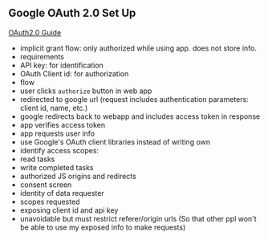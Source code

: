 ## Google OAuth 2.0 Set Up
[OAuth2.0 Guide](https://developers.google.com/identity/protocols/OAuth2UserAgent?hl=en_US)
- implicit grant flow: only authorized while using app. does not store info.
- requirements
 - API key: for identification
 - OAuth Client id: for authorization
- flow
 - user clicks `authorize` button in web app
 - redirected to google url (request includes authentication parameters: client id, name, etc.)
 - google redirects back to webapp and includes access token in response
 - app verifies access token
 - app requests user info
 - use Google's OAuth client libraries instead of writing own
- identify access scopes:
 - read tasks
 - write completed tasks
- authorized JS origins and redirects
- consent screen
 - identity of data requester
 - scopes requested
- exposing client id and api key
 - unavoidable but must restrict referer/origin urls (So that other ppl won't be able to use my exposed info to make requests)